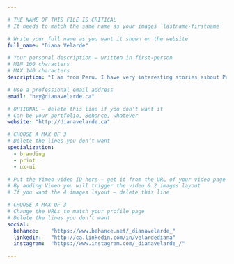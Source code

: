 ```yaml
---

# THE NAME OF THIS FILE IS CRITICAL
# It needs to match the same name as your images `lastname-firstname`

# Write your full name as you want it shown on the website
full_name: "Diana Velarde"

# Your personal description — written in first-person
# MIN 100 characters
# MAX 140 characters
description: "I am from Peru. I have very interesting stories asbout Peru. Am just such a Peruvian really…… oh and I like my big headphones."

# Use a professional email address
email: "hey@dianavelarde.ca"

# OPTIONAL — delete this line if you don't want it
# Can be your portfolio, Behance, whatever
website: "http://dianavelarde.ca"

# CHOOSE A MAX OF 3
# Delete the lines you don’t want
specialization:
  - branding
  - print
  - ux-ui

# Put the Vimeo video ID here — get it from the URL of your video page
# By adding Vimeo you will trigger the video & 2 images layout
# If you want the 4 images layout — delete this line

# CHOOSE A MAX OF 3
# Change the URLs to match your profile page
# Delete the lines you don’t want
social:
  behance:    "https://www.behance.net/_dianavelarde_"
  linkedin:   "http://ca.linkedin.com/in/velardediana"
  instagram:  "https://www.instagram.com/_dianavelarde_/"

---
```

